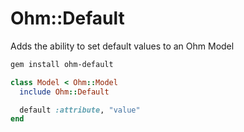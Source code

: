 # Ohm::Default

Adds the ability to set default values to an Ohm Model

```bash
gem install ohm-default
```

```ruby
class Model < Ohm::Model
  include Ohm::Default

  default :attribute, "value"
end
```
